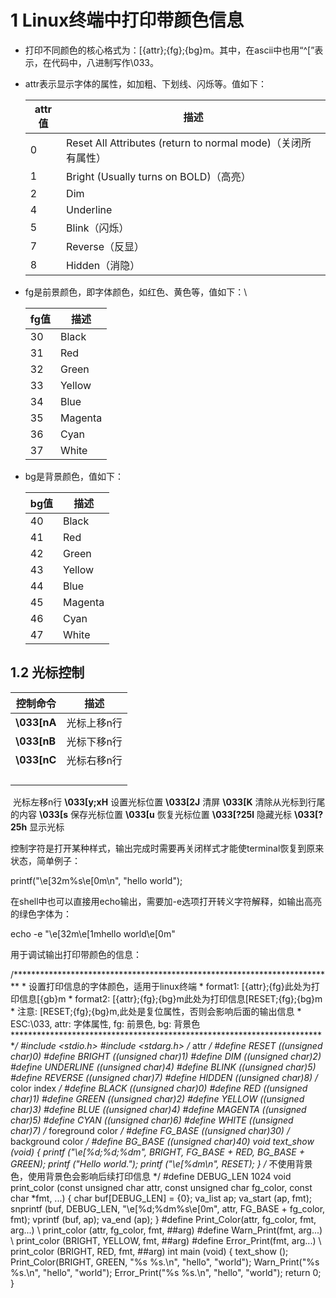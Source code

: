 #  1 Linux终端中打印带颜色信息

- 打印不同颜色的核心格式为：<ESC>[{attr};{fg};{bg}m。其中<ESC>，在ascii中也用“^[”表示，在代码中，八进制写作\033。

- attr表示显示字体的属性，如加粗、下划线、闪烁等。值如下：

  | attr值 | 描述                                                         |
  | ------ | ------------------------------------------------------------ |
  | 0      | Reset All Attributes (return to normal mode)（关闭所有属性） |
  | 1      | Bright (Usually turns on BOLD)（高亮）                       |
  | 2      | Dim                                                          |
  | 4      | Underline                                                    |
  | 5      | Blink（闪烁）                                                |
  | 7      | Reverse（反显）                                              |
  | 8      | Hidden（消隐）                                               |

- fg是前景颜色，即字体颜色，如红色、黄色等，值如下：\

  | fg值 | 描述    |
  | ---- | ------- |
  | 30   | Black   |
  | 31   | Red     |
  | 32   | Green   |
  | 33   | Yellow  |
  | 34   | Blue    |
  | 35   | Magenta |
  | 36   | Cyan    |
  | 37   | White   |

- bg是背景颜色，值如下：

  | bg值 | 描述    |
  | ---- | ------- |
  | 40   | Black   |
  | 41   | Red     |
  | 42   | Green   |
  | 43   | Yellow  |
  | 44   | Blue    |
  | 45   | Magenta |
  | 46   | Cyan    |
  | 47   | White   |

## 1.2 光标控制

| 控制命令    | 描述        |
| ----------- | ----------- |
| **\033[nA** | 光标上移n行 |
| **\033[nB** | 光标下移n行 |
| **\033[nC** | 光标右移n行 |
|             |             |
|             |             |
|             |             |
|             |             |

  

​        光标左移n行 **\033[y;xH**       设置光标位置 **\033[2J**         清屏 **\033[K**          清除从光标到行尾的内容 **\033[s**          保存光标位置 **\033[u**          恢复光标位置 **\033[?25l**       隐藏光标 **\033[?25h**       显示光标

控制字符是打开某种样式，输出完成时需要再关闭样式才能使terminal恢复到原来状态，简单例子：

printf("\e[32m%s\e[0m\n", "hello world");

在shell中也可以直接用echo输出，需要加-e选项打开转义字符解释，如输出高亮的绿色字体为：

echo -e "\e[32m\e[1mhello world\e[0m"

用于调试输出打印带颜色的信息：

/************************************************************************* * 设置打印信息的字体颜色，适用于linux终端 * format1: <ESC>[{attr};{fg}此处为打印信息<ESC>[{gb}m * format2: <ESC>[{attr};{fg};{bg}m此处为打印信息<ESC>[RESET;{fg};{bg}m  *  注意: <ESC>[RESET;{fg};{bg}m,此处是复位属性，否则会影响后面的输出信息 * ESC:\033, attr: 字体属性, fg: 前景色, bg: 背景色 *************************************************************************/ #include <stdio.h> #include <stdarg.h> /* attr */ #define RESET           ((unsigned char)0) #define BRIGHT          ((unsigned char)1) #define DIM             ((unsigned char)2) #define UNDERLINE       ((unsigned char)4) #define BLINK           ((unsigned char)5) #define REVERSE         ((unsigned char)7) #define HIDDEN          ((unsigned char)8) /* color index */ #define BLACK           ((unsigned char)0) #define RED             ((unsigned char)1) #define GREEN           ((unsigned char)2) #define YELLOW          ((unsigned char)3) #define BLUE            ((unsigned char)4) #define MAGENTA         ((unsigned char)5) #define CYAN            ((unsigned char)6) #define WHITE           ((unsigned char)7) /* foreground color */ #define FG_BASE         ((unsigned char)30) /* background color */ #define BG_BASE         ((unsigned char)40) void text_show (void) {    printf ("\e[%d;%d;%dm",             BRIGHT, FG_BASE + RED, BG_BASE + GREEN);    printf ("Hello world.");    printf ("\e[%dm\n", RESET); } /* 不使用背景色，使用背景色会影响后续打印信息 */ #define DEBUG_LEN   1024 void print_color (const unsigned char attr, const unsigned char fg_color,        const char *fmt, ...) {    char buf[DEBUG_LEN] = {0};    va_list ap;     va_start (ap, fmt);    snprintf (buf, DEBUG_LEN, "\e[%d;%dm%s\e[0m",             attr, FG_BASE + fg_color, fmt);    vprintf (buf, ap);    va_end (ap); } #define Print_Color(attr, fg_color, fmt, arg...) \    print_color (attr, fg_color, fmt, ##arg) #define Warn_Print(fmt, arg...) \    print_color (BRIGHT, YELLOW, fmt, ##arg) #define Error_Print(fmt, arg...) \    print_color (BRIGHT, RED, fmt, ##arg) int main (void) {    text_show ();     Print_Color(BRIGHT, GREEN, "%s %s.\n", "hello", "world");    Warn_Print("%s %s.\n", "hello", "world");    Error_Print("%s %s.\n", "hello", "world");     return 0; }
